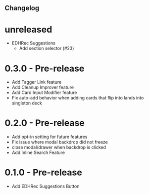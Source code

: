 Changelog
--------

# unreleased
* EDHRec Suggestions
  * Add section selector (#23)

# 0.3.0 - Pre-release

* Add Tagger Link feature
* Add Cleanup Improver feature
* Add Card Input Modifier feature
* Fix auto-add behavior when adding cards that flip into lands into singleton deck

# 0.2.0 - Pre-release

* Add opt-in setting for future features
* Fix issue where modal backdrop did not freeze
* close modal/drawer when backdrop is clicked
* Add Inline Search Feature

# 0.1.0 - Pre-release
* Add EDHRec Suggestions Button
